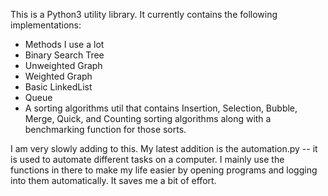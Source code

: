This is a Python3 utility library. It currently contains the following implementations:
 - Methods I use a lot
 - Binary Search Tree
 - Unweighted Graph
 - Weighted Graph
 - Basic LinkedList
 - Queue
 - A sorting algorithms util that contains Insertion, Selection, Bubble, Merge, Quick, and Counting sorting algorithms along with a benchmarking function for those sorts.

I am very slowly adding to this. My latest addition is the automation.py -- it is used to automate different tasks on a computer. I mainly use the functions in there to make my life easier by opening programs and logging into them automatically. It saves me a bit of effort.
